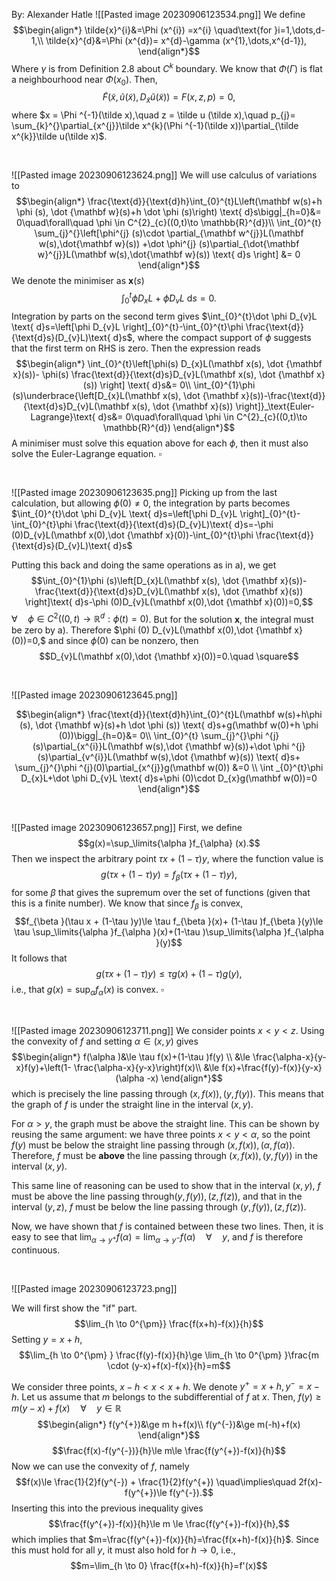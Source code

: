 By: Alexander Hatle
![[Pasted image 20230906123534.png]]
We define
$$\begin{align*}
\tilde{x}^{i}&=\Phi (x^{i}) =x^{i} \quad\text{for }i=1,\dots,d-1,\\
	\tilde{x}^{d}&=\Phi (x^{d})= x^{d}-\gamma (x^{1},\dots,x^{d-1}),
\end{align*}$$
Where $\gamma$ is from Definition 2.8 about $C^{k}$ boundary. 
We know that $\Phi (\Gamma)$ is flat a neighbourhood near $\Phi (x_{0})$.
Then, 
$$\tilde F(\tilde x,\tilde u(\tilde x), D_{\tilde x}\tilde u (\tilde x))=F(x,z,p)=0,$$
where $x = \Phi ^{-1}(\tilde x),\quad  z = \tilde u (\tilde x),\quad  p_{j}= \sum_{k}^{}\partial_{x^{j}}\tilde x^{k}(\Phi ^{-1}(\tilde x))\partial_{\tilde x^{k}}\tilde u(\tilde x)$.

<div style="page-break-after: always; visibility: hidden"> \pagebreak </div>

![[Pasted image 20230906123624.png]]
We will use calculus of variations to 
$$\begin{align*}
\frac{\text{d}}{\text{d}h}\int_{0}^{t}L\left(\mathbf w(s)+h \phi (s), \dot {\mathbf w}(s)+h \dot \phi (s)\right) \text{ d}s\bigg|_{h=0}&= 0\quad\forall\quad \phi \in C^{2}_{c}((0,t)\to \mathbb{R}^{d})\\
\int_{0}^{t} \sum_{j}^{}\left[\phi^{j} (s)\cdot \partial_{\mathbf w^{j}}L(\mathbf w(s),\dot{\mathbf w}(s)) +\dot \phi^{j} (s)\partial_{\dot{\mathbf w}^{j}}L(\mathbf w(s),\dot{\mathbf w}(s)) \text{ d}s \right] &= 0
\end{align*}$$
We denote the minimiser as $\mathbf x(s)$
$$\int_{0}^{t}\phi D_{x}L+\dot \phi D_{v}L \text{ d}s=0.$$
Integration by parts on the second term gives $\int_{0}^{t}\dot \phi D_{v}L \text{ d}s=\left[\phi D_{v}L \right]_{0}^{t}-\int_{0}^{t}\phi \frac{\text{d}}{\text{d}s}(D_{v}L)\text{ d}s$, where the compact support of $\phi$ suggests that the first term on RHS is zero.
Then the expression reads
$$\begin{align*}
\int_{0}^{t}\left[\phi(s) D_{x}L(\mathbf x(s), \dot {\mathbf x}(s))- \phi(s) \frac{\text{d}}{\text{d}s}D_{v}L(\mathbf x(s), \dot {\mathbf x}(s)) \right] \text{ d}s&= 0\\
\int_{0}^{1}\phi (s)\underbrace{\left[D_{x}L(\mathbf x(s), \dot {\mathbf x}(s))-\frac{\text{d}}{\text{d}s}D_{v}L(\mathbf x(s), \dot {\mathbf x}(s)) \right]}_\text{Euler-Lagrange}\text{ d}s&= 0\quad\forall\quad \phi \in C^{2}_{c}((0,t)\to \mathbb{R}^{d})
\end{align*}$$
A minimiser must solve this equation above for each $\phi,$ then it must also solve the Euler-Lagrange equation. $\square$
<div style="page-break-after: always; visibility: hidden"> \pagebreak </div>

![[Pasted image 20230906123635.png]]
Picking up from the last calculation, but allowing $\phi (0)≠0$, the integration by parts becomes
$\int_{0}^{t}\dot \phi D_{v}L \text{ d}s=\left[\phi D_{v}L \right]_{0}^{t}-\int_{0}^{t}\phi \frac{\text{d}}{\text{d}s}(D_{v}L)\text{ d}s=-\phi (0)D_{v}L(\mathbf x(0),\dot {\mathbf x}(0))-\int_{0}^{t}\phi \frac{\text{d}}{\text{d}s}(D_{v}L)\text{ d}s$

Putting this back and doing the same operations as in a), we get
$$\int_{0}^{1}\phi (s)\left[D_{x}L(\mathbf x(s), \dot {\mathbf x}(s))-\frac{\text{d}}{\text{d}s}D_{v}L(\mathbf x(s), \dot {\mathbf x}(s)) \right]\text{ d}s-\phi (0)D_{v}L(\mathbf x(0),\dot {\mathbf x}(0))=0,$$
$\forall\quad \phi \in C^{2}((0,t)\to \mathbb{R}^{d}:\phi (t)=0)$.
But for the solution $\mathbf x$, the integral must be zero by a). Therefore $\phi (0) D_{v}L(\mathbf x(0),\dot {\mathbf x}(0))=0,$ and since $\phi(0)$ can be nonzero, then
$$D_{v}L(\mathbf x(0),\dot {\mathbf x}(0))=0.\quad \square$$
<div style="page-break-after: always; visibility: hidden"> \pagebreak </div>

![[Pasted image 20230906123645.png]]

$$\begin{align*}
\frac{\text{d}}{\text{d}h}\int_{0}^{t}L(\mathbf w(s)+h\phi (s), \dot {\mathbf w}(s)+h \dot \phi (s)) \text{ d}s+g(\mathbf w(0)+h \phi (0))\bigg|_{h=0}&= 0\\
		\int_{0}^{t} \sum_{j}^{}\phi ^{j}(s)\partial_{x^{i}}L(\mathbf w(s),\dot {\mathbf w}(s))+\dot \phi ^{j}(s)\partial_{v^{i}}L(\mathbf w(s),\dot {\mathbf w}(s)) \text{ d}s+ \sum_{j}^{}\phi ^{j}(0)\partial_{x^{j}}g(\mathbf w(0))  &=0 \\
\int _{0}^{t}\phi D_{x}L+\dot \phi D_{v}L \text{ d}s+\phi (0)\cdot D_{x}g(\mathbf w(0))=0
\end{align*}$$


<div style="page-break-after: always; visibility: hidden"> \pagebreak </div>

![[Pasted image 20230906123657.png]]
First, we define
$$g(x)=\sup_\limits{\alpha }f_{\alpha} (x).$$
Then we inspect the arbitrary point $\tau x+ (1-\tau )y$, where the function value is 
$$g(\tau x + (1-\tau )y)= f_{\beta }(\tau x + (1-\tau )y), $$
for some $\beta$ that gives the supremum over the set of functions (given that this is a finite number). We know that since $f_{\beta }$ is convex,
$$f_{\beta }(\tau x + (1-\tau )y)\le \tau f_{\beta }(x)+ (1-\tau )f_{\beta }(y)\le \tau \sup_\limits{\alpha }f_{\alpha }(x)+(1-\tau )\sup_\limits{\alpha }f_{\alpha }(y)$$
It follows that
$$g(\tau x + (1-\tau )y)\le \tau g(x)+(1-\tau )g(y),$$
i.e., that $g(x)=\sup_{\alpha }f_{\alpha }(x)$ is convex. $\square$

<div style="page-break-after: always; visibility: hidden"> \pagebreak </div>

![[Pasted image 20230906123711.png]]
We consider points $x<y<z$. Using the convexity of $f$ and setting $\alpha \in (x,y)$ gives
$$\begin{align*}
f(\alpha )&\le \tau f(x)+(1-\tau )f(y) \\
&\le  \frac{\alpha-x}{y-x}f(y)+\left(1- \frac{\alpha-x}{y-x}\right)f(x)\\
&\le  f(x)+\frac{f(y)-f(x)}{y-x}(\alpha -x)
\end{align*}$$
which is precisely the line passing through $(x,f(x)), (y,f(y))$. This means that the graph of $f$ is under the straight line in the interval $(x,y)$. 

For $\alpha >y$, the graph must be above the straight line. This can be shown by reusing the same argument: we have three points $x<y<\alpha$, so the point $f(y)$ must be below the straight line passing through $(x,f(x)),(\alpha ,f(\alpha ))$. Therefore, $f$ must be **above** the line passing through $(x,f(x)), (y,f(y))$ in the interval $(x,y)$.

This same line of reasoning can be used to show that in the interval $(x,y)$, $f$ must be above the line passing through$(y,f(y)),(z,f(z))$, and that in the interval $(y,z)$, $f$ must be below the line passing through $(y,f(y)),(z,f(z))$.

Now, we have shown that $f$ is contained between these two lines. Then, it is easy to see that $\lim_{\alpha  \to y^{+}}f(\alpha )=\lim_{\alpha  \to y^{-}}f(\alpha ) \quad\forall\quad y$, and $f$ is therefore continuous.

<div style="page-break-after: always; visibility: hidden"> \pagebreak </div>

![[Pasted image 20230906123723.png]]

We will first show the "if" part. 
$$\lim_{h \to 0^{\pm}} \frac{f(x+h)-f(x)}{h}$$
Setting $y=x+h$,
$$\lim_{h \to 0^{\pm} } \frac{f(y)-f(x)}{h}\ge \lim_{h \to 0^{\pm} }\frac{m \cdot (y-x)+f(x)-f(x)}{h}=m$$


We consider three points, $x-h<x<x+h$. We denote $y^{+}=x+h,y^{-}=x-h$.
Let us assume that $m$ belongs to the subdifferential of $f$ at $x$. Then,
$f(y)\ge m(y-x)+f(x) \quad\forall\quad y \in \mathbb{R}$
$$\begin{align*}
f(y^{+})&\ge m h+f(x)\\
f(y^{-})&\ge m(-h)+f(x)
\end{align*}$$
$$\frac{f(x)-f(y^{-})}{h}\le m\le \frac{f(y^{+})-f(x)}{h}$$
Now we can use the convexity of $f$, namely 
$$f(x)\le \frac{1}{2}f(y^{-}) + \frac{1}{2}f(y^{+}) \quad\implies\quad 2f(x)-f(y^{+})\le f(y^{-}).$$
Inserting this into the previous inequality gives
$$\frac{f(y^{+})-f(x)}{h}\le m \le \frac{f(y^{+})-f(x)}{h},$$
which implies that $m=\frac{f(y^{+})-f(x)}{h}=\frac{f(x+h)-f(x)}{h}$.
Since this must hold for all $y$, it must also hold for $h\to 0,$ i.e.,
$$m=\lim_{h \to 0} \frac{f(x+h)-f(x)}{h}=f'(x)$$
